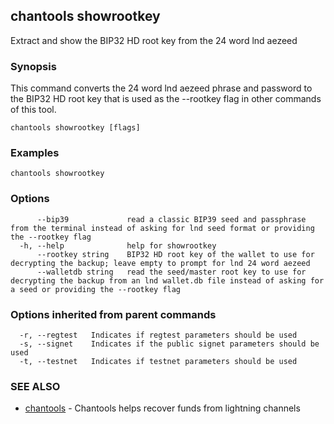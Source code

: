 ## chantools showrootkey

Extract and show the BIP32 HD root key from the 24 word lnd aezeed

### Synopsis

This command converts the 24 word lnd aezeed phrase and
password to the BIP32 HD root key that is used as the --rootkey flag in other
commands of this tool.

```
chantools showrootkey [flags]
```

### Examples

```
chantools showrootkey
```

### Options

```
      --bip39             read a classic BIP39 seed and passphrase from the terminal instead of asking for lnd seed format or providing the --rootkey flag
  -h, --help              help for showrootkey
      --rootkey string    BIP32 HD root key of the wallet to use for decrypting the backup; leave empty to prompt for lnd 24 word aezeed
      --walletdb string   read the seed/master root key to use for decrypting the backup from an lnd wallet.db file instead of asking for a seed or providing the --rootkey flag
```

### Options inherited from parent commands

```
  -r, --regtest   Indicates if regtest parameters should be used
  -s, --signet    Indicates if the public signet parameters should be used
  -t, --testnet   Indicates if testnet parameters should be used
```

### SEE ALSO

* [chantools](chantools.md)	 - Chantools helps recover funds from lightning channels

